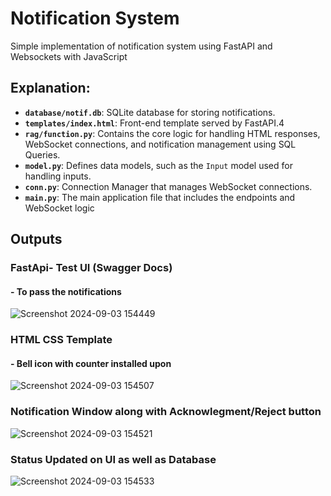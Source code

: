 # Notification System
 Simple implementation of notification system using FastAPI and Websockets with JavaScript

 ## Explanation:
- **`database/notif.db`**: SQLite database for storing notifications.
- **`templates/index.html`**: Front-end template served by FastAPI.4
- **`rag/function.py`**: Contains the core logic for handling HTML responses, WebSocket connections, and notification management using SQL Queries.
- **`model.py`**: Defines data models, such as the `Input` model used for handling inputs.
- **`conn.py`**: Connection Manager that manages WebSocket connections.
- **`main.py`**: The main application file that includes the endpoints and WebSocket logic
  
## Outputs
### FastApi- Test UI (Swagger Docs)
#### - To pass the notifications
  
![Screenshot 2024-09-03 154449](https://github.com/user-attachments/assets/cba0f22e-87be-4225-9bf7-bbe83b71bf1f)
### HTML CSS Template
#### - Bell icon with counter installed upon

![Screenshot 2024-09-03 154507](https://github.com/user-attachments/assets/6bcbe02e-096d-4861-8dd6-7d15f56b140f)
### Notification Window along with Acknowlegment/Reject button
![Screenshot 2024-09-03 154521](https://github.com/user-attachments/assets/1465bc52-7fbc-4d8f-947b-f9dbe32b2bbd)
### Status Updated on UI as well as Database
![Screenshot 2024-09-03 154533](https://github.com/user-attachments/assets/53036a1d-20fe-4526-89de-e4e30b5ebe96)
